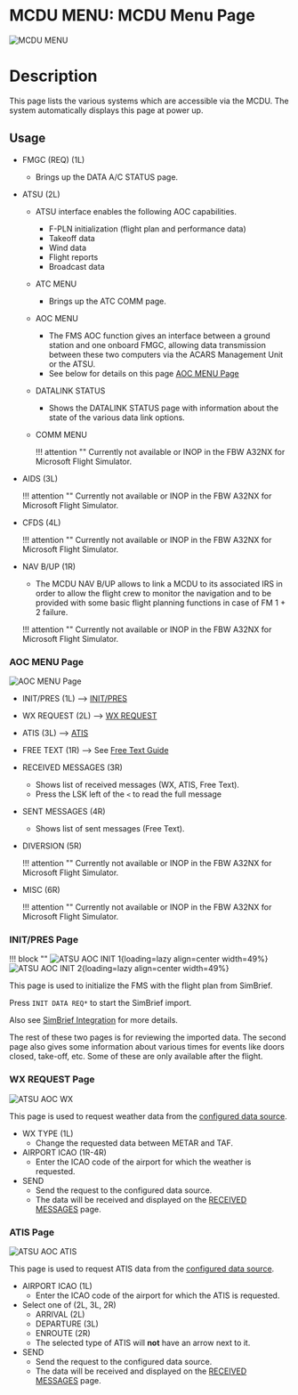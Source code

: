 # MCDU MENU: MCDU Menu Page

<link rel="stylesheet" href="/stylesheets/admonition.css">
<link rel="stylesheet" href="/stylesheets/reported-issues.css">

![MCDU MENU](../../assets/a32nx-briefing/mcdu/mcdu-mcdu-menu.png)

# Description

This page lists the various systems which are accessible via the MCDU. The system automatically
displays this page at power up.

## Usage

- FMGC (REQ) (1L)
    - Brings up the DATA A/C STATUS page.

- ATSU (2L)
    - ATSU interface enables the following AOC capabilities.
        - F-PLN initialization (flight plan and performance data)
        - Takeoff data
        - Wind data
        - Flight reports
        - Broadcast data
    - ATC MENU
        - Brings up the ATC COMM page.
    - AOC MENU
        - The FMS AOC function gives an interface between a ground station and one onboard FMGC,
          allowing data transmission between these two computers via the ACARS Management Unit or the
          ATSU. 
        - See below for details on this page [AOC MENU Page](#aoc-menu-page)
    - DATALINK STATUS
        - Shows the DATALINK STATUS page with information about the state of the various data link options.   
    - COMM MENU
  
        !!! attention ""
            Currently not available or INOP in the FBW A32NX for Microsoft Flight Simulator.
 
- AIDS (3L)

    !!! attention ""
        Currently not available or INOP in the FBW A32NX for Microsoft Flight Simulator.

- CFDS (4L)

    !!! attention ""
        Currently not available or INOP in the FBW A32NX for Microsoft Flight Simulator.

- NAV B/UP (1R)
    - The MCDU NAV B/UP allows to link a MCDU to its associated IRS in order to allow the flight crew to
      monitor the navigation and to be provided with some basic flight planning functions in case of FM 1 +
      2 failure.
    
    !!! attention ""
        Currently not available or INOP in the FBW A32NX for Microsoft Flight Simulator.

### AOC MENU Page

![AOC MENU Page](../../assets/a32nx-briefing/mcdu/mcdu-atsu-aoc.png)

- INIT/PRES (1L) --> [INIT/PRES](#initpres-page)
- WX REQUEST (2L) --> [WX REQUEST](#wx-request-page)
- ATIS (3L) --> [ATIS](#atis-page)
- FREE TEXT (1R) --> See [Free Text Guide](../../../fbw-a32nx/feature-guides/freetext.md) 
- RECEIVED MESSAGES (3R)
    - Shows list of received messages (WX, ATIS, Free Text).
    - Press the LSK left of the `<` to read the full message
- SENT MESSAGES (4R)
    - Shows list of sent messages (Free Text).
- DIVERSION (5R)

    !!! attention ""
        Currently not available or INOP in the FBW A32NX for Microsoft Flight Simulator.

- MISC (6R)

    !!! attention ""
        Currently not available or INOP in the FBW A32NX for Microsoft Flight Simulator.

### INIT/PRES Page

!!! block ""
    ![ATSU AOC INIT 1](../../assets/a32nx-briefing/mcdu/mcdu-atsu-aoc-init-1.png){loading=lazy align=center width=49%}
    ![ATSU AOC INIT 2](../../assets/a32nx-briefing/mcdu/mcdu-atsu-aoc-init-2.png){loading=lazy align=center width=49%}

This page is used to initialize the FMS with the flight plan from SimBrief. 

Press `INIT DATA REQ*` to start the SimBrief import. 

Also see [SimBrief Integration](../../../fbw-a32nx/feature-guides/simbrief.md) for more details.

The rest of these two pages is for reviewing the imported data. The second page also gives some information about 
various times for events like doors closed, take-off, etc. Some of these are only available after the flight. 

### WX REQUEST Page

![ATSU AOC WX](../../assets/a32nx-briefing/mcdu/mcdu-atsu-aoc-wx.png)

This page is used to request weather data from the 
[configured data source](../../../fbw-a32nx/feature-guides/flypados3/settings.md#atsuaoc).

- WX TYPE (1L) 
    - Change the requested data between METAR and TAF.
- AIRPORT ICAO (1R-4R)
    - Enter the ICAO code of the airport for which the weather is requested.
- SEND
    - Send the request to the configured data source.
    - The data will be received and displayed on the [RECEIVED MESSAGES](#aoc-menu-page) page.

### ATIS Page

![ATSU AOC ATIS](../../assets/a32nx-briefing/mcdu/mcdu-atsu-aoc-atis.png)

This page is used to request ATIS data from the
[configured data source](../../../fbw-a32nx/feature-guides/flypados3/settings.md#atsuaoc).

- AIRPORT ICAO (1L)
    - Enter the ICAO code of the airport for which the ATIS is requested.
- Select one of (2L, 3L, 2R)
    - ARRIVAL (2L)
    - DEPARTURE (3L)
    - ENROUTE (2R)
    - The selected type of ATIS will **not** have an arrow next to it.
- SEND
    - Send the request to the configured data source.
    - The data will be received and displayed on the [RECEIVED MESSAGES](#aoc-menu-page) page.


